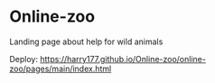 # Online-zoo
Landing page about help for wild animals

Deploy: https://harry177.github.io/Online-zoo/online-zoo/pages/main/index.html
